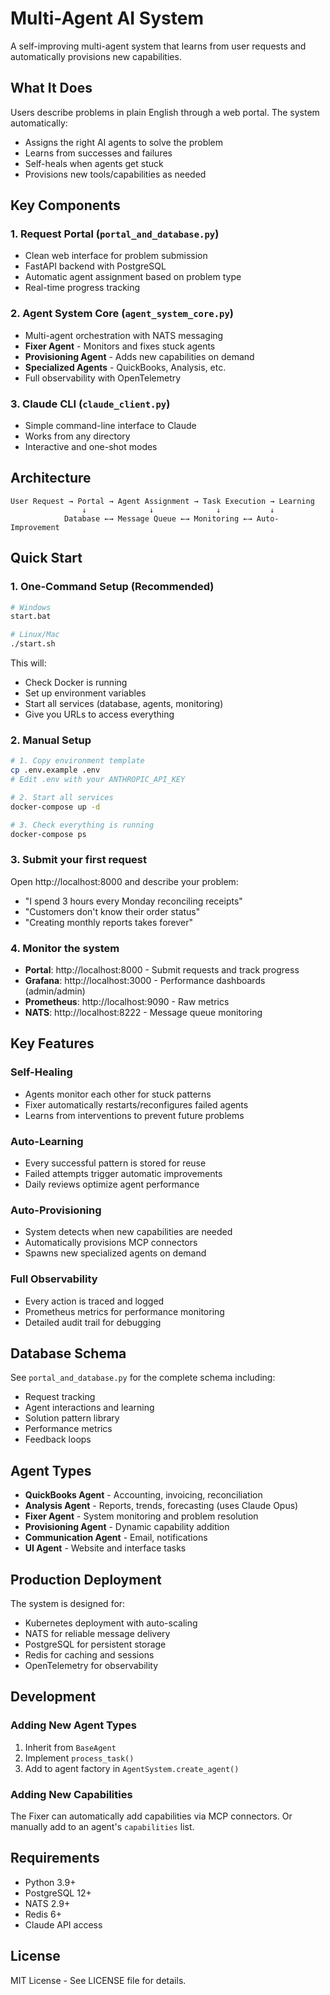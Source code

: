 # Multi-Agent AI System

A self-improving multi-agent system that learns from user requests and automatically provisions new capabilities.

## What It Does

Users describe problems in plain English through a web portal. The system automatically:
- Assigns the right AI agents to solve the problem
- Learns from successes and failures  
- Self-heals when agents get stuck
- Provisions new tools/capabilities as needed

## Key Components

### 1. Request Portal (`portal_and_database.py`)
- Clean web interface for problem submission
- FastAPI backend with PostgreSQL
- Automatic agent assignment based on problem type
- Real-time progress tracking

### 2. Agent System Core (`agent_system_core.py`)
- Multi-agent orchestration with NATS messaging
- **Fixer Agent** - Monitors and fixes stuck agents
- **Provisioning Agent** - Adds new capabilities on demand
- **Specialized Agents** - QuickBooks, Analysis, etc.
- Full observability with OpenTelemetry

### 3. Claude CLI (`claude_client.py`)
- Simple command-line interface to Claude
- Works from any directory
- Interactive and one-shot modes

## Architecture

```
User Request → Portal → Agent Assignment → Task Execution → Learning
                ↓              ↓              ↓           ↓
            Database ←→ Message Queue ←→ Monitoring ←→ Auto-Improvement
```

## Quick Start

### 1. One-Command Setup (Recommended)
```bash
# Windows
start.bat

# Linux/Mac
./start.sh
```
This will:
- Check Docker is running
- Set up environment variables
- Start all services (database, agents, monitoring)
- Give you URLs to access everything

### 2. Manual Setup
```bash
# 1. Copy environment template
cp .env.example .env
# Edit .env with your ANTHROPIC_API_KEY

# 2. Start all services
docker-compose up -d

# 3. Check everything is running
docker-compose ps
```

### 3. Submit your first request
Open http://localhost:8000 and describe your problem:
- "I spend 3 hours every Monday reconciling receipts"
- "Customers don't know their order status"
- "Creating monthly reports takes forever"

### 4. Monitor the system
- **Portal**: http://localhost:8000 - Submit requests and track progress
- **Grafana**: http://localhost:3000 - Performance dashboards (admin/admin)
- **Prometheus**: http://localhost:9090 - Raw metrics
- **NATS**: http://localhost:8222 - Message queue monitoring

## Key Features

### Self-Healing
- Agents monitor each other for stuck patterns
- Fixer automatically restarts/reconfigures failed agents
- Learns from interventions to prevent future problems

### Auto-Learning
- Every successful pattern is stored for reuse
- Failed attempts trigger automatic improvements
- Daily reviews optimize agent performance

### Auto-Provisioning
- System detects when new capabilities are needed
- Automatically provisions MCP connectors
- Spawns new specialized agents on demand

### Full Observability
- Every action is traced and logged
- Prometheus metrics for performance monitoring
- Detailed audit trail for debugging

## Database Schema

See `portal_and_database.py` for the complete schema including:
- Request tracking
- Agent interactions and learning
- Solution pattern library
- Performance metrics
- Feedback loops

## Agent Types

- **QuickBooks Agent** - Accounting, invoicing, reconciliation
- **Analysis Agent** - Reports, trends, forecasting (uses Claude Opus)
- **Fixer Agent** - System monitoring and problem resolution
- **Provisioning Agent** - Dynamic capability addition
- **Communication Agent** - Email, notifications
- **UI Agent** - Website and interface tasks

## Production Deployment

The system is designed for:
- Kubernetes deployment with auto-scaling
- NATS for reliable message delivery
- PostgreSQL for persistent storage
- Redis for caching and sessions
- OpenTelemetry for observability

## Development

### Adding New Agent Types
1. Inherit from `BaseAgent`
2. Implement `process_task()`
3. Add to agent factory in `AgentSystem.create_agent()`

### Adding New Capabilities
The Fixer can automatically add capabilities via MCP connectors.
Or manually add to an agent's `capabilities` list.

## Requirements

- Python 3.9+
- PostgreSQL 12+
- NATS 2.9+
- Redis 6+
- Claude API access

## License

MIT License - See LICENSE file for details.
